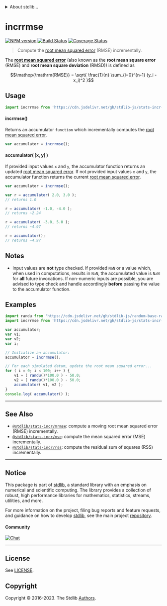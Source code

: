 <!--

@license Apache-2.0

Copyright (c) 2018 The Stdlib Authors.

Licensed under the Apache License, Version 2.0 (the "License");
you may not use this file except in compliance with the License.
You may obtain a copy of the License at

   http://www.apache.org/licenses/LICENSE-2.0

Unless required by applicable law or agreed to in writing, software
distributed under the License is distributed on an "AS IS" BASIS,
WITHOUT WARRANTIES OR CONDITIONS OF ANY KIND, either express or implied.
See the License for the specific language governing permissions and
limitations under the License.

-->


<details>
  <summary>
    About stdlib...
  </summary>
  <p>We believe in a future in which the web is a preferred environment for numerical computation. To help realize this future, we've built stdlib. stdlib is a standard library, with an emphasis on numerical and scientific computation, written in JavaScript (and C) for execution in browsers and in Node.js.</p>
  <p>The library is fully decomposable, being architected in such a way that you can swap out and mix and match APIs and functionality to cater to your exact preferences and use cases.</p>
  <p>When you use stdlib, you can be absolutely certain that you are using the most thorough, rigorous, well-written, studied, documented, tested, measured, and high-quality code out there.</p>
  <p>To join us in bringing numerical computing to the web, get started by checking us out on <a href="https://github.com/stdlib-js/stdlib">GitHub</a>, and please consider <a href="https://opencollective.com/stdlib">financially supporting stdlib</a>. We greatly appreciate your continued support!</p>
</details>

# incrrmse

[![NPM version][npm-image]][npm-url] [![Build Status][test-image]][test-url] [![Coverage Status][coverage-image]][coverage-url] <!-- [![dependencies][dependencies-image]][dependencies-url] -->

> Compute the [root mean squared error][root-mean-squared-error] (RMSE) incrementally.

<section class="intro">

The [**root mean squared error**][root-mean-squared-error] (also known as the **root mean square error** (RMSE) and **root mean square deviation** (RMSD)) is defined as

<!-- <equation class="equation" label="eq:root_mean_squared_error" align="center" raw="\operatorname{RMSE} = \sqrt{ \frac{1}{n} \sum_{i=0}^{n-1} (y_i - x_i)^2 }" alt="Equation for the root mean squared error."> -->

```math
\mathop{\mathrm{RMSE}} = \sqrt{ \frac{1}{n} \sum_{i=0}^{n-1} (y_i - x_i)^2 }
```

<!-- <div class="equation" align="center" data-raw-text="\operatorname{RMSE} = \sqrt{ \frac{1}{n} \sum_{i=0}^{n-1} (y_i - x_i)^2 }" data-equation="eq:root_mean_squared_error">
    <img src="https://cdn.jsdelivr.net/gh/stdlib-js/stdlib@831e7903fe8f57ea6c3ccab4bf697bc45c3c1934/lib/node_modules/@stdlib/stats/incr/rmse/docs/img/equation_root_mean_squared_error.svg" alt="Equation for the root mean squared error.">
    <br>
</div> -->

<!-- </equation> -->

</section>

<!-- /.intro -->



<section class="usage">

## Usage

```javascript
import incrrmse from 'https://cdn.jsdelivr.net/gh/stdlib-js/stats-incr-rmse@deno/mod.js';
```

#### incrrmse()

Returns an accumulator `function` which incrementally computes the [root mean squared error][root-mean-squared-error].

```javascript
var accumulator = incrrmse();
```

#### accumulator( \[x, y] )

If provided input values `x` and `y`, the accumulator function returns an updated [root mean squared error][root-mean-squared-error]. If not provided input values `x` and `y`, the accumulator function returns the current [root mean squared error][root-mean-squared-error].

```javascript
var accumulator = incrrmse();

var r = accumulator( 2.0, 3.0 );
// returns 1.0

r = accumulator( -1.0, -4.0 );
// returns ~2.24

r = accumulator( -3.0, 5.0 );
// returns ~4.97

r = accumulator();
// returns ~4.97
```

</section>

<!-- /.usage -->

<section class="notes">

## Notes

-   Input values are **not** type checked. If provided `NaN` or a value which, when used in computations, results in `NaN`, the accumulated value is `NaN` for **all** future invocations. If non-numeric inputs are possible, you are advised to type check and handle accordingly **before** passing the value to the accumulator function.

</section>

<!-- /.notes -->

<section class="examples">

## Examples

<!-- eslint no-undef: "error" -->

```javascript
import randu from 'https://cdn.jsdelivr.net/gh/stdlib-js/random-base-randu@deno/mod.js';
import incrrmse from 'https://cdn.jsdelivr.net/gh/stdlib-js/stats-incr-rmse@deno/mod.js';

var accumulator;
var v1;
var v2;
var i;

// Initialize an accumulator:
accumulator = incrrmse();

// For each simulated datum, update the root mean squared error...
for ( i = 0; i < 100; i++ ) {
    v1 = ( randu()*100.0 ) - 50.0;
    v2 = ( randu()*100.0 ) - 50.0;
    accumulator( v1, v2 );
}
console.log( accumulator() );
```

</section>

<!-- /.examples -->

<!-- Section for related `stdlib` packages. Do not manually edit this section, as it is automatically populated. -->

<section class="related">

* * *

## See Also

-   <span class="package-name">[`@stdlib/stats-incr/mrmse`][@stdlib/stats/incr/mrmse]</span><span class="delimiter">: </span><span class="description">compute a moving root mean squared error (RMSE) incrementally.</span>
-   <span class="package-name">[`@stdlib/stats-incr/mse`][@stdlib/stats/incr/mse]</span><span class="delimiter">: </span><span class="description">compute the mean squared error (MSE) incrementally.</span>
-   <span class="package-name">[`@stdlib/stats-incr/rss`][@stdlib/stats/incr/rss]</span><span class="delimiter">: </span><span class="description">compute the residual sum of squares (RSS) incrementally.</span>

</section>

<!-- /.related -->

<!-- Section for all links. Make sure to keep an empty line after the `section` element and another before the `/section` close. -->


<section class="main-repo" >

* * *

## Notice

This package is part of [stdlib][stdlib], a standard library with an emphasis on numerical and scientific computing. The library provides a collection of robust, high performance libraries for mathematics, statistics, streams, utilities, and more.

For more information on the project, filing bug reports and feature requests, and guidance on how to develop [stdlib][stdlib], see the main project [repository][stdlib].

#### Community

[![Chat][chat-image]][chat-url]

---

## License

See [LICENSE][stdlib-license].


## Copyright

Copyright &copy; 2016-2023. The Stdlib [Authors][stdlib-authors].

</section>

<!-- /.stdlib -->

<!-- Section for all links. Make sure to keep an empty line after the `section` element and another before the `/section` close. -->

<section class="links">

[npm-image]: http://img.shields.io/npm/v/@stdlib/stats-incr-rmse.svg
[npm-url]: https://npmjs.org/package/@stdlib/stats-incr-rmse

[test-image]: https://github.com/stdlib-js/stats-incr-rmse/actions/workflows/test.yml/badge.svg?branch=v0.1.0
[test-url]: https://github.com/stdlib-js/stats-incr-rmse/actions/workflows/test.yml?query=branch:v0.1.0

[coverage-image]: https://img.shields.io/codecov/c/github/stdlib-js/stats-incr-rmse/main.svg
[coverage-url]: https://codecov.io/github/stdlib-js/stats-incr-rmse?branch=main

<!--

[dependencies-image]: https://img.shields.io/david/stdlib-js/stats-incr-rmse.svg
[dependencies-url]: https://david-dm.org/stdlib-js/stats-incr-rmse/main

-->

[chat-image]: https://img.shields.io/gitter/room/stdlib-js/stdlib.svg
[chat-url]: https://app.gitter.im/#/room/#stdlib-js_stdlib:gitter.im

[stdlib]: https://github.com/stdlib-js/stdlib

[stdlib-authors]: https://github.com/stdlib-js/stdlib/graphs/contributors

[umd]: https://github.com/umdjs/umd
[es-module]: https://developer.mozilla.org/en-US/docs/Web/JavaScript/Guide/Modules

[deno-url]: https://github.com/stdlib-js/stats-incr-rmse/tree/deno
[umd-url]: https://github.com/stdlib-js/stats-incr-rmse/tree/umd
[esm-url]: https://github.com/stdlib-js/stats-incr-rmse/tree/esm
[branches-url]: https://github.com/stdlib-js/stats-incr-rmse/blob/main/branches.md

[stdlib-license]: https://raw.githubusercontent.com/stdlib-js/stats-incr-rmse/main/LICENSE

[root-mean-squared-error]: https://en.wikipedia.org/wiki/Root-mean-square_deviation

<!-- <related-links> -->

[@stdlib/stats/incr/mrmse]: https://github.com/stdlib-js/stats-incr-mrmse/tree/deno

[@stdlib/stats/incr/mse]: https://github.com/stdlib-js/stats-incr-mse/tree/deno

[@stdlib/stats/incr/rss]: https://github.com/stdlib-js/stats-incr-rss/tree/deno

<!-- </related-links> -->

</section>

<!-- /.links -->
